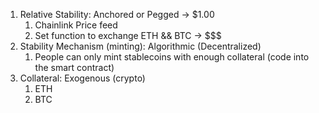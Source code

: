 1. Relative Stability: Anchored or Pegged -> $1.00
    1. Chainlink Price feed
    2. Set function to exchange ETH  && BTC -> $$$
2. Stability Mechanism (minting): Algorithmic (Decentralized)
    1. People can only mint stablecoins with enough collateral (code into the smart contract)
3. Collateral: Exogenous (crypto)
    1. ETH
    2. BTC